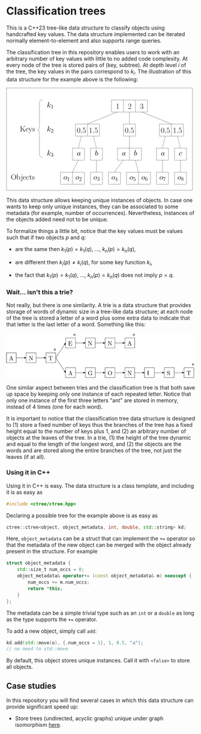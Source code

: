 # Classification trees

This is a C++23 tree-like data structure to classify objects using handcrafted key values. The data structure implemented can be iterated normally element-to-element and also supports range queries.

The classification tree in this repository enables users to work with an arbitrary number of key values with little to no added code complexity. At every node of the tree is stored pairs of (key, subtree). At depth level $i$ of the tree, the key values in the pairs correspond to $k_i$. The illustration of this data structure for the example above is the following:

![The example of the data structure using the example in the figure above.](figures/classification_tree_example.png)

This data structure allows keeping unique instances of objects. In case one wants to keep only unique instances, they can be associated to some metadata (for example, number of occurrences). Nevertheless, instances of the objects added need not to be unique.

To formalize things a little bit, notice that the key values must be values such that if two objects $p$ and $q$:

-   are the same then $k_1(p) = k_1(q)$, $\dots$, $k_n(p) = k_n(q)$,

-   are different then $k_i(p) \neq k_i(q)$, for some key function $k_i$,

-   the fact that $k_1(p) = k_1(q)$, $\dots$, $k_n(p) = k_n(q)$ does not imply $p = q$.

### Wait... isn't this a trie?

Not really, but there is one similarity. A trie is a data structure that provides storage of words of dynamic size in a tree-like data structure; at each node of the tree is stored a letter of a word plus some extra data to indicate that that letter is the last letter of a word. Something like this:

![An example of a trie. The words that the trie contains are: "ant", "ante", "antenna", "antagonist"](figures/trie.png)

One similar aspect between tries and the classification tree is that both save up space by keeping only one instance of each repeated letter. Notice that only one instance of the first three letters "ant" are stored in memory, instead of 4 times (one for each word).

It is important to notice that the classification tree data structure is designed to (1) store a fixed number of keys thus the branches of the tree has a fixed height equal to the number of keys plus 1, and (2) an arbitrary number of objects at the leaves of the tree. In a trie, (1) the height of the tree dynamic and equal to the length of the longest word, and (2) the objects are the words and are stored along the entire branches of the tree, not just the leaves (if at all).

### Using it in C++

Using it in C++ is easy. The data structure is a class template, and including it is as easy as

``` cpp
#include <ctree/ctree.hpp>
```

Declaring a possible tree for the example above is as easy as

``` cpp
ctree::ctree<object, object_metadata, int, double, std::string> kd;
```

Here, `object_metadata` can be a struct that can implement the `+=` operator so that the metadata of the new object can be merged with the object already present in the structure. For example

``` cpp
struct object_metadata {
    std::size_t num_occs = 0;
    object_metadata& operator+= (const object_metadata& m) noexcept {
        num_occs += m.num_occs;
        return *this;
    }
};
```

The metadata can be a simple trivial type such as an `int` or a `double` as long as the type supports the `+=` operator.

To add a new object, simply call `add`:

``` cpp
kd.add(std::move(o), {.num_occs = 1}, 1, 0.5, "a");
// no need to std::move
```

By default, this object stores unique instances. Call it with `<false>` to store all objects.

## Case studies

In this repository you will find several cases in which this data structure can provide significant speed up:

-   Store trees (undirected, acyclic graphs) unique under graph isomorphism [here](/tree/main/cases/trees/README.md).

